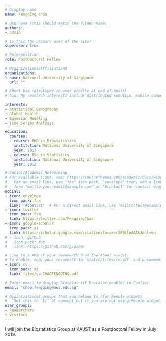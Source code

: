 ```yaml
---
# Display name
name: Fengqing Chao

# Username (this should match the folder name)
authors:
- admin

# Is this the primary user of the site?
superuser: true

# Role/position
role: Postdoctoral Fellow

# Organizations/Affiliations
organizations:
- name: National University of Singapore
  url: ""

# Short bio (displayed in user profile at end of posts)
# bio: My research interests include distributed robotics, mobile computing and programmable matter.

interests:
- Statistical Demography
- Global Health
- Bayesian Modeling
- Time Series Analysis

education:
  courses:
  - course: PhD in Biostatistics
    institution: National University of Singapore
    year: 2017
  - course: BSc in Statistics
    institution: National University of Singapore
    year: 2012

# Social/Academic Networking
# For available icons, see: https://sourcethemes.com/academic/docs/widgets/#icons
#   For an email link, use "fas" icon pack, "envelope" icon, and a link in the
#   form "mailto:your-email@example.com" or "#contact" for contact widget.
social:
- icon: envelope
  icon_pack: fas
  link: '#contact'  # For a direct email link, use "mailto:test@example.org".
- icon: twitter
  icon_pack: fab
  link: https://twitter.com/FengqingChao
- icon: google-scholar
  icon_pack: ai
  link: https://scholar.google.com/citations?user=r8PB6loAAAAJ&hl=en
# - icon: github
#   icon_pack: fab
#   link: https://github.com/gcushen

# Link to a PDF of your resume/CV from the About widget.
# To enable, copy your resume/CV to `static/files/cv.pdf` and uncomment the lines below.  
- icon: cv
  icon_pack: ai
  link: files/cv_CHAOFENGQING.pdf

# Enter email to display Gravatar (if Gravatar enabled in Config)
email: "chao.fengqing@nus.edu.sg"
  
# Organizational groups that you belong to (for People widget)
#   Set this to `[]` or comment out if you are not using People widget.  
user_groups:
- Researchers
- Visitors
---
```


I will join the Biostatistics Group at KAUST as a Postdoctoral Fellow in July 2019.

